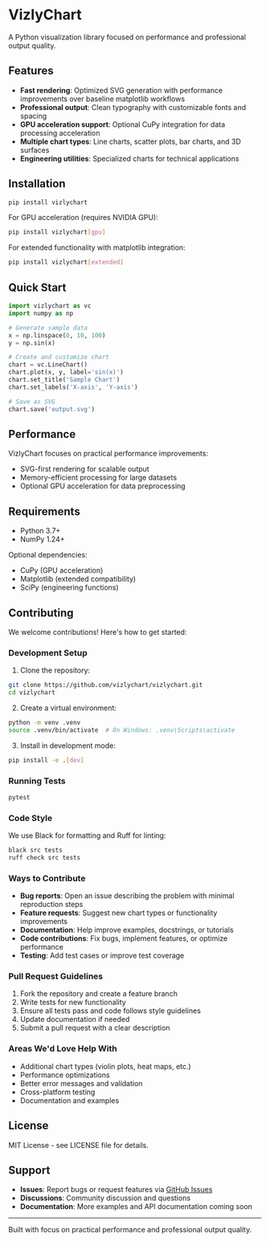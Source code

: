 # VizlyChart

A Python visualization library focused on performance and professional output quality.

## Features

- **Fast rendering**: Optimized SVG generation with performance improvements over baseline matplotlib workflows
- **Professional output**: Clean typography with customizable fonts and spacing
- **GPU acceleration support**: Optional CuPy integration for data processing acceleration
- **Multiple chart types**: Line charts, scatter plots, bar charts, and 3D surfaces
- **Engineering utilities**: Specialized charts for technical applications

## Installation

```bash
pip install vizlychart
```

For GPU acceleration (requires NVIDIA GPU):
```bash
pip install vizlychart[gpu]
```

For extended functionality with matplotlib integration:
```bash
pip install vizlychart[extended]
```

## Quick Start

```python
import vizlychart as vc
import numpy as np

# Generate sample data
x = np.linspace(0, 10, 100)
y = np.sin(x)

# Create and customize chart
chart = vc.LineChart()
chart.plot(x, y, label='sin(x)')
chart.set_title('Sample Chart')
chart.set_labels('X-axis', 'Y-axis')

# Save as SVG
chart.save('output.svg')
```

## Performance

VizlyChart focuses on practical performance improvements:
- SVG-first rendering for scalable output
- Memory-efficient processing for large datasets
- Optional GPU acceleration for data preprocessing

## Requirements

- Python 3.7+
- NumPy 1.24+

Optional dependencies:
- CuPy (GPU acceleration)
- Matplotlib (extended compatibility)
- SciPy (engineering functions)

## Contributing

We welcome contributions! Here's how to get started:

### Development Setup

1. Clone the repository:
```bash
git clone https://github.com/vizlychart/vizlychart.git
cd vizlychart
```

2. Create a virtual environment:
```bash
python -m venv .venv
source .venv/bin/activate  # On Windows: .venv\Scripts\activate
```

3. Install in development mode:
```bash
pip install -e .[dev]
```

### Running Tests

```bash
pytest
```

### Code Style

We use Black for formatting and Ruff for linting:
```bash
black src tests
ruff check src tests
```

### Ways to Contribute

- **Bug reports**: Open an issue describing the problem with minimal reproduction steps
- **Feature requests**: Suggest new chart types or functionality improvements
- **Documentation**: Help improve examples, docstrings, or tutorials
- **Code contributions**: Fix bugs, implement features, or optimize performance
- **Testing**: Add test cases or improve test coverage

### Pull Request Guidelines

1. Fork the repository and create a feature branch
2. Write tests for new functionality
3. Ensure all tests pass and code follows style guidelines
4. Update documentation if needed
5. Submit a pull request with a clear description

### Areas We'd Love Help With

- Additional chart types (violin plots, heat maps, etc.)
- Performance optimizations
- Better error messages and validation
- Cross-platform testing
- Documentation and examples

## License

MIT License - see LICENSE file for details.

## Support

- **Issues**: Report bugs or request features via [GitHub Issues](https://github.com/vizlychart/vizlychart/issues)
- **Discussions**: Community discussion and questions
- **Documentation**: More examples and API documentation coming soon

---

Built with focus on practical performance and professional output quality.